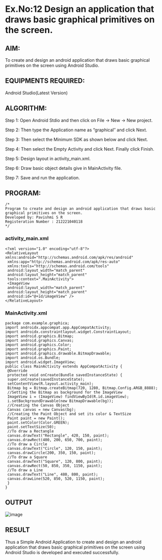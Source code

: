 
# Ex.No:12 Design an application that draws basic graphical primitives on the screen.


## AIM:

To create and design an android application that draws basic graphical primitives on the screen using Android Studio.

## EQUIPMENTS REQUIRED:

Android Studio(Latest Version)

## ALGORITHM:

Step 1: Open Android Stdio and then click on File -> New -> New project.

Step 2: Then type the Application name as “graphical″ and click Next. 

Step 3: Then select the Minimum SDK as shown below and click Next.

Step 4: Then select the Empty Activity and click Next. Finally click Finish.

Step 5: Design layout in activity_main.xml.

Step 6: Draw basic object details give in MainActivity file.

Step 7: Save and run the application.

## PROGRAM:
```
/*
Program to create and design an android application that draws basic graphical primitives on the screen.
Developed by: Pavishmi S R
Registeration Number : 212221040118
*/
```
### activity_main.xml
```
<?xml version="1.0" encoding="utf-8"?>
<RelativeLayout xmlns:android="http://schemas.android.com/apk/res/android"
 xmlns:app="http://schemas.android.com/apk/res-auto"
 xmlns:tools="http://schemas.android.com/tools"
 android:layout_width="match_parent"
 android:layout_height="match_parent"
 tools:context=".MainActivity">
 <ImageView
 android:layout_width="match_parent"
 android:layout_height="match_parent"
 android:id="@+id/imageView" />
</RelativeLayout>
```
### MainActivity.xml
```
package com.example.graphica;
import androidx.appcompat.app.AppCompatActivity;
import androidx.constraintlayout.widget.ConstraintLayout;
import android.graphics.Bitmap;
import android.graphics.Canvas;
import android.graphics.Color;
import android.graphics.Paint;
import android.graphics.drawable.BitmapDrawable;
import android.os.Bundle;
import android.widget.ImageView;
public class MainActivity extends AppCompatActivity {
 @Override
 protected void onCreate(Bundle savedInstanceState) {
 super.onCreate(savedInstanceState);
 setContentView(R.layout.activity_main);
 Bitmap bg = Bitmap.createBitmap(720, 1280, Bitmap.Config.ARGB_8888);
 //Setting the Bitmap as background for the ImageView
 ImageView i = (ImageView) findViewById(R.id.imageView);
 i.setBackgroundDrawable(new BitmapDrawable(bg));
 //Creating the Canvas Object
 Canvas canvas = new Canvas(bg);
 //Creating the Paint Object and set its color & TextSize
 Paint paint = new Paint();
 paint.setColor(Color.GREEN);
 paint.setTextSize(50);
 //To draw a Rectangle
 canvas.drawText("Rectangle", 420, 150, paint);
 canvas.drawRect(400, 200, 650, 700, paint);
 //To draw a Circle
 canvas.drawText("Circle", 120, 150, paint);
 canvas.drawCircle(200, 350, 150, paint);
 //To draw a Square
 canvas.drawText("Square", 120, 800, paint);
 canvas.drawRect(50, 850, 350, 1150, paint);
 //To draw a Line
 canvas.drawText("Line", 480, 800, paint);
 canvas.drawLine(520, 850, 520, 1150, paint);
 }
}
```
## OUTPUT

![image](https://github.com/Pavishmi/Mobile-Application-Development/assets/136091280/bf3d421a-a338-4d2f-8575-e5c7104b14e0)

## RESULT
Thus a Simple Android Application to create and design an android application that draws basic graphical primitives on the screen using Android Studio is developed and executed successfully.
